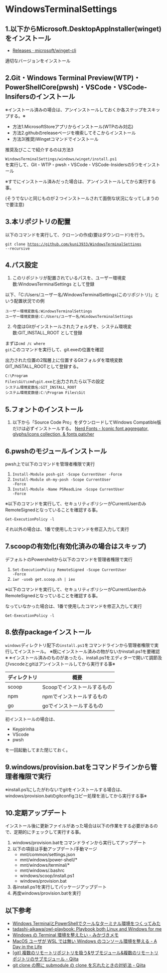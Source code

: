 # WindowsTerminalSettings

## 1.以下からMicrosoft.DesktopAppInstaller(winget)をインストール

<ul>
  <li><a href="https://github.com/microsoft/winget-cli/releases">Releases · microsoft/winget-cli</a></li>
</ul>
適切なバージョンをインストール

## 2.Git・Windows Terminal Preview(WTP)・PowerShellCore(pwsh)・VSCode・VSCode-Insifersのインストール

※インストール済みの場合は、アンインストールしておくか各ステップをスキップする。※

<ul>
  <li>方法1.MicrosoftStoreアプリからインストール(WTPのみ対応)</li>
  <li>方法2.githubのreleaseページを検索してそこからインストール</li>
  <li>方法3(推奨)Wingetコマンドでインストール</li>
</ul>

推奨及びここで紹介するのは方法3

<code>WindowsTerminalSettings/windows/winget/install.ps1</code><br>
  を実行して、Git・WTP・pwsh・VSCode・VSCode-Insidersの5つをインストール

  ※すでにインストール済みだった場合は、アンインストールしてから実行する事。

  (そうでないと同じものが２つインストールされて面倒な状況になってしまうので要注意)

## 3.本リポジトリの配置

以下のコマンドを実行して、クローンの作成(要はダウンロード)を行う。

<code>git clone https://github.com/kuni3933/WindowsTerminalSettings --recursive</code>

## 4.パス設定

1. このリポジトリが配置されているパスを、ユーザー環境変数:WindowsTerminalSettings として登録

  以下、「C:/Users/ユーザー名/WindowsTerminalSettings(このリポジトリ)」という配置状況での例

  <code>ユーザー環境変数名:WindowsTerminalSettings</code><br>
  <code>ユーザー環境変数値:C:/Users/ユーザー名/WindowsTerminalSettings</code><br>

2. 今度はGitがインストールされたフォルダを、システム環境変数:GIT_INSTALL_ROOT として登録

  まずは<code>cmd /c where git</code>このコマンドを実行して、git.exeの位置を確認

  出力された位置の2階層上に位置するGitフォルダを環境変数GIT_INSTALL_ROOTとして登録する。

  <code>C:\Program Files\Git\cmd\git.exe</code>と出力されたら以下の設定<br>
  <code>システム環境変数名:GIT_INSTALL_ROOT</code><br>
  <code>システム環境変数値:C:\Program Files\Git</code><br>

## 5.フォントのインストール

1. 以下から「Source Code Pro」をダウンロードしてWindows Compatible版だけは必ずインストールする。
    <a href="https://www.nerdfonts.com/#home">Nerd Fonts - Iconic font aggregator, glyphs/icons collection, &amp; fonts patcher</a>

## 6.pwshのモジュールインストール

pwsh上で以下のコマンドを管理者権限で実行

1. <code>Install-Module posh-git -Scope CurrentUser -Force</code>
2. <code>Install-Module oh-my-posh -Scope CurrentUser -Force</code>
3. <code>Install-Module -Name PSReadLine -Scope CurrentUser -Force</code>

※以下のコマンドを実行して、セキュリティポリシーがCurrentUserのみRemoteSignedとなっていることを確認する事。

<code>Get-ExecutionPolicy -l</code>

それ以外の場合は、1番で使用したコマンドを修正入力して実行

## 7.scoopの有効化(有効化済みの場合はスキップ)

デフォルトのPowershellから以下のコマンドを管理者権限で実行

1. <code>Set-ExecutionPolicy RemoteSigned -Scope CurrentUser -Force</code>
2. <code>iwr -useb get.scoop.sh | iex</code>

※以下のコマンドを実行して、セキュリティポリシーがCurrentUserのみRemoteSignedとなっていることを確認する事。

なっていなかった場合は、1番で使用したコマンドを修正入力して実行

<code>Get-ExecutionPolicy -l</code>

## 8.依存packageインストール

`windows`ディレクトリ配下の`install.ps1`をコマンドラインから管理者権限で実行してインストール。
※既にインストール済みの物がないかinstall.ps1を要確認※
※インストール済みのものがあったら、install.ps1をエディターで開いて調節及びvscodeとgitはアンインストールしてから実行する事※

| ディレクトリ | 概要                        |
| ------------ | --------------------------- |
| scoop        | Scoopでインストールするもの |
| npm          | npmでインストールするもの   |
| go           | goでインストールするもの    |

初インストールの場合は、
<ul>
<li>Keypirinha</li>
<li>VScode</li>
<li>pwsh</li>
</ul>
を一回起動してまた閉じておく。

## 9.windows/provision.batをコマンドラインから管理者権限で実行

※install.ps1にしたがわないでgitをインストールする場合は、windows/provision.batのgitconfigコピー処理を消してから実行する事※

## 10.定期アップデート

インストール後に更新ファイルがあった場合は以下の作業をする必要があるので、定期的にチェックして実行する事。

1. windows/provision.batをコマンドラインから実行してアップデート
2. 以下の項目は手動アップデート/手動マージ
    <ul>
      <li>mnt/common/settings.json</li>
      <li>mnt/windows/power-shell/*</li>
      <li>mnt/windows/terminal/*</li>
      <li>mnt/windows/.bashrc</li>
      <li>windows/scoop/install.ps1</li>
      <li>windows/provision.bat</li>
      <!--<li></li>-->
    </ul>
3. 各install.ps1を実行してパッケージアップデート
4. 再度windows/provision.batを実行

## 以下参考

<ul>
<li><a href="https://blog.mamansoft.net/2020/05/31/windows-terminal-and-power-shell-makes-beautiful">Windows TerminalとPowerShellでクールなターミナル環境をつくってみた</a></li>
  <li><a href="https://github.com/tadashi-aikawa/owl-playbook">tadashi-aikawa/owl-playbook: Playbook both Linux and Windows for me</a></li>
  <li><a href="https://mikazuki.hatenablog.jp/entry/2020/08/01/173459">Windows の Terminal 環境を整えたい - みかづきメモ</a></li>
  <li><a href="https://secon.dev/entry/2020/08/17/070735/">MacOS ユーザが WSL では無い Windows のコンソール環境を整える - A Day in the Life</a></li>
  <li><a href="https://qiita.com/momomo_rimoto/items/30a95e457724746521c2#--%E3%82%B5%E3%83%96%E3%83%A2%E3%82%B8%E3%83%A5%E3%83%BC%E3%83%AB%E3%82%92%E6%9C%80%E6%96%B0%E3%81%AE%E3%83%96%E3%83%A9%E3%83%B3%E3%83%81%E3%81%AB%E3%81%99%E3%82%8B%E5%85%A8%E3%81%A6git-pull%E3%81%99%E3%82%8B">[git] 複数のリモートリポジトリを扱う&amp;サブモジュール&amp;複数のリモートリポジトリのサブモジュール - Qiita</a></li>
  <li><a href="https://qiita.com/kentarosasaki/items/3e670567c0512b9d411e">git clone の際に submodule の clone を忘れたときの対処法 - Qiita</a></li>
</ul>
